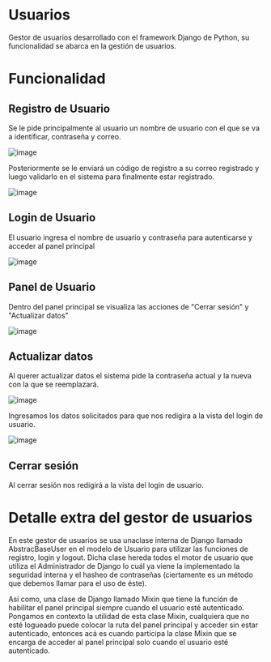 # Usuarios
Gestor de usuarios desarrollado con el framework Django de Python, su funcionalidad se abarca en la gestión de usuarios.

# Funcionalidad

## Registro de Usuario
Se le pide principalmente al usuario un nombre de usuario con el que se va a identificar, contraseña y correo.

![image](https://user-images.githubusercontent.com/53346752/115107926-4aae0880-9f33-11eb-9a6e-3fad8ac2ce68.png)

Posteriormente se le enviará un código de registro a su correo registrado y luego validarlo en el sistema para finalmente estar registrado. 
 
![image](https://user-images.githubusercontent.com/53346752/115107968-821cb500-9f33-11eb-8454-28c762e26bdd.png)


## Login de Usuario
El usuario ingresa el nombre de usuario y contraseña para autenticarse y acceder al panel principal

![image](https://user-images.githubusercontent.com/53346752/115108025-cdcf5e80-9f33-11eb-8e68-d3620c7d057e.png)

## Panel de Usuario
Dentro del panel principal se visualiza las acciones de "Cerrar sesión" y "Actualizar datos"

![image](https://user-images.githubusercontent.com/53346752/115108034-dcb61100-9f33-11eb-9e14-f920b719be1e.png)

## Actualizar datos
Al querer actualizar datos el sistema pide la contraseña actual y la nueva con la que se reemplazará.

![image](https://user-images.githubusercontent.com/53346752/115108125-5d750d00-9f34-11eb-8bc6-c1cf09f02b24.png)

Ingresamos los datos solicitados para que nos redigira a la vista del login de usuario.

![image](https://user-images.githubusercontent.com/53346752/115108095-3c142100-9f34-11eb-9a4d-f075aa5cad92.png)

## Cerrar sesión
Al cerrar sesión nos redigirá a la vista del login de usuario.

# Detalle extra del gestor de usuarios
En este gestor de usuarios se usa unaclase interna de Django llamado AbstracBaseUser en el modelo de Usuario para utilizar las funciones de registro, login y logout. Dicha clase hereda todos el motor de usuario que utiliza el Administrador de Django lo cuál ya viene la implementado la seguridad interna y el hasheo de contraseñas (ciertamente es un método que debemos llamar para el uso de éste).

Así como, una clase de Django llamado Mixin que tiene la función de habilitar el panel principal siempre cuando el usuario esté autenticado. Pongamos en contexto la utilidad de esta clase Mixin, cualquiera que no esté logueado puede colocar la ruta del panel principal y acceder sin estar autenticado, entonces acá es cuando participa la clase Mixin que se encarga de acceder al panel principal solo cuando el usuario esté autenticado.





